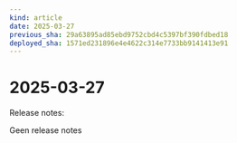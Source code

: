 ```yaml
---
kind: article
date: 2025-03-27
previous_sha: 29a63895ad85ebd9752cbd4c5397bf390fdbed18
deployed_sha: 1571ed231896e4e4622c314e7733bb9141413e91
---
```


# 2025-03-27

Release notes:

Geen release notes
